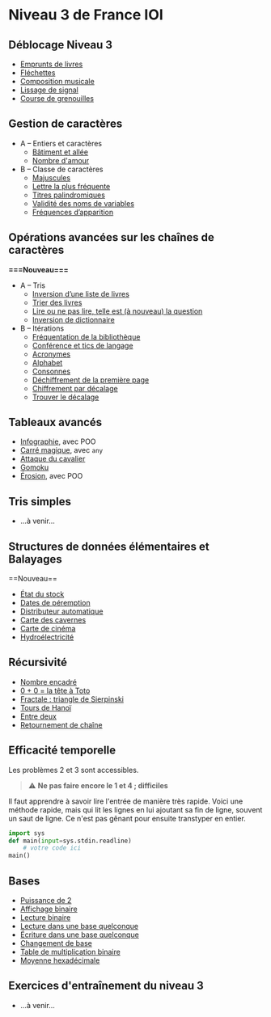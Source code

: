 # Niveau 3 de France IOI

## Déblocage Niveau 3

* [Emprunts de livres](0-Déblocage_du_niveau_3/1-emprunt_livre.html)
* [Fléchettes](0-Déblocage_du_niveau_3/2-fléchette.html)
* [Composition musicale](0-Déblocage_du_niveau_3/3-compo_musicale.html)
* [Lissage de signal](0-Déblocage_du_niveau_3/4-Lissage_de_signal.html)
* [Course de grenouilles](0-Déblocage_du_niveau_3/5-Course_de_grenouilles.html)

## Gestion de caractères

* A – Entiers et caractères
    * [Bâtiment et allée](3-gestion_caractères/a1-bât_allée.html)
    * [Nombre d'amour](3-gestion_caractères/a2-nombre_amour.html)
* B – Classe de caractères
    * [Majuscules](3-gestion_caractères/b1-Majuscules.html)
    * [Lettre la plus fréquente](3-gestion_caractères/b2-Lettre_la_plus_fréquente.html)
    * [Titres palindromiques](3-gestion_caractères/b3-Titres_palindromiques.html)
    * [Validité des noms de variables](3-gestion_caractères/b4-Validité_des_noms_de_variables.html)
    * [Fréquences d’apparition](3-gestion_caractères/b5-Fréquences_d_apparition.html)

## Opérations avancées sur les chaînes de caractères

**===Nouveau===**
    
* A – Tris
    * [Inversion d’une liste de livres](4-string+/A1-inversion.html)
    * [Trier des livres](4-string+/A2-tri.html)
    * [Lire ou ne pas lire, telle est (à nouveau) la question](4-string+/A3-lire.html)
    * [Inversion de dictionnaire](4-string+/A4-inversion.html)
* B – Itérations
    * [Fréquentation de la bibliothèque](4-string+/B1-fréquentation.html)
    * [Conférence et tics de langage](4-string+/B2-conférence.html)
    * [Acronymes](4-string+/B3-acronymes.html)
    * [Alphabet](4-string+/B4-alphabet.html)
    * [Consonnes](4-string+/B5-consonnes.html)
    * [Déchiffrement de la première page](4-string+/B6-déchiffrement.html)
    * [Chiffrement par décalage](4-string+/B7-chiffrement.html)
    * [Trouver le décalage](4-string+/B8-challenge.html)

## Tableaux avancés

* [Infographie](5-Tableaux_avancés/1-infographie.html), avec POO
* [Carré magique](5-Tableaux_avancés/2-carré_magique.html), avec `any`
* [Attaque du cavalier](5-Tableaux_avancés/3-attaque_cavalier.html)
* [Gomoku](5-Tableaux_avancés/4-gomoku.html)
* [Érosion](5-Tableaux_avancés/5-érosion.html), avec POO

## Tris simples

* ...à venir...

## Structures de données élémentaires et Balayages
==Nouveau==

* [État du stock](7-SDE/1-état_stock.html)
* [Dates de péremption](7-SDE/2-dates_péremption.html)
* [Distributeur automatique](7-SDE/3-distri_auto.html)
* [Carte des cavernes](7-SDE/4-carte_cavernes.html)
* [Carte de cinéma](7-SDE/5-carte_cinéma.html)
* [Hydroélectricité](7-SDE/6-hydroélectricité.html)

## Récursivité

* [Nombre encadré](8-Récursivité/1-nombre_encadré.html)
* [0 + 0 = la tête à Toto](8-Récursivité/2-la_tête_à_Toto.html)
* [Fractale : triangle de Sierpinski](8-Récursivité/3-sierpinski.html)
* [Tours de Hanoï](8-Récursivité/4-Tours_de_Hanoï.html)
* [Entre deux](8-Récursivité/5-entre_deux.html)
* [Retournement de chaîne](8-Récursivité/6-retournement_chaîne.html)


## Efficacité temporelle
Les problèmes 2 et 3 sont accessibles.

> ⚠️ **Ne pas faire encore le 1 et 4 ; difficiles**

Il faut apprendre à savoir lire l'entrée de manière très rapide. Voici une méthode rapide, mais qui lit les lignes en lui ajoutant sa fin de ligne, souvent un saut de ligne. Ce n'est pas gênant pour ensuite transtyper en entier.

```python
import sys
def main(input=sys.stdin.readline)
    # votre code ici
main()
```

## Bases

* [Puissance de 2](10-Bases/1-Puissance_de_2.html)
* [Affichage binaire](10-Bases/2-Affichage_binaire.html)
* [Lecture binaire](10-Bases/3-Lecture_binaire.html)
* [Lecture dans une base quelconque](10-Bases/4-Lecture_base.html)
* [Écriture dans une base quelconque](10-Bases/5-Écriture_base.html)
* [Changement de base](10-Bases/6-Changement_base.html)
* [Table de multiplication binaire](10-Bases/7-Table_de_multiplication_binaire.html)
* [Moyenne hexadécimale](10-Bases/8-Moyenne_hexadécimale.html)

## Exercices d'entraînement du niveau 3

* ...à venir...

